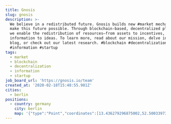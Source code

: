 ```yaml
---
title: Gnosis
slug: gnosis
description: >-
  We believe in a redistributed future. Gnosis builds new #market mechanisms to
  make this future possible. Through blockchain-based, decentralized platforms,
  we enable the redistribution of resources—from assets to incentives, and
  information to ideas. To learn more, read about our mission, delve into our
  blog, or check out our latest research. #blockchain #decentralization
  #information #startup
tags:
  - market
  - blockchain
  - decentralization
  - information
  - startup
job_board_url: 'https://gnosis.io/team'
created_at: '2020-02-18T15:48:55.981Z'
cities:
  - berlin
positions:
  - country: germany
    city: berlin
    map: '{"type":"Point","coordinates":[13.436279296875002,52.500339730516956]}'
---
```


